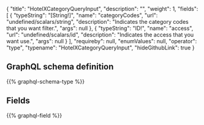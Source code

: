 {
  "title": "HotelXCategoryQueryInput",
  "description": "",
  "weight": 1,
  "fields": [
    {
      "typeString": "[String!]",
      "name": "categoryCodes",
      "url": "undefined/scalars/string",
      "description": "Indicates the category codes that you want filter.",
      "args": null
    },
    {
      "typeString": "ID!",
      "name": "access",
      "url": "undefined/scalars/id",
      "description": "Indicates the access that you want use.",
      "args": null
    }
  ],
  "requireby": null,
  "enumValues": null,
  "operator": "type",
  "typename": "HotelXCategoryQueryInput",
  "hideGithubLink": true
}
## GraphQL schema definition

{{% graphql-schema-type %}}

## Fields

{{% graphql-field %}}
